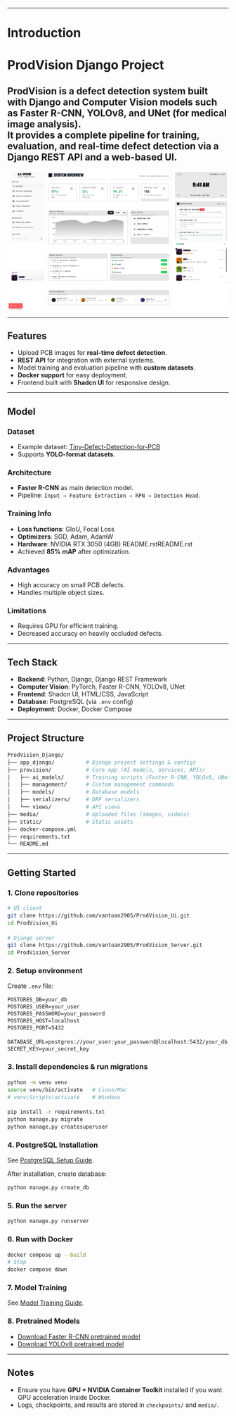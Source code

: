 
---

# Introduction  

# ProdVision Django Project  

**ProdVision** is a **defect detection system** built with **Django** and **Computer Vision models** such as **Faster R-CNN, YOLOv8**, and **UNet (for medical image analysis)**.  
It provides a complete pipeline for **training, evaluation, and real-time defect detection** via a **Django REST API** and a **web-based UI**.  
---
![alt text](main.png)




---

## Features  
- Upload PCB images for **real-time defect detection**.  
- **REST API** for integration with external systems.  
- Model training and evaluation pipeline with **custom datasets**.  
- **Docker support** for easy deployment.  
- Frontend built with **Shadcn UI** for responsive design.  

---

## Model  

### Dataset  
- Example dataset: [Tiny-Defect-Detection-for-PCB](https://github.com/Ixiaohuihuihui/Tiny-Defect-Detection-for-PCB)  
- Supports **YOLO-format datasets**.  

### Architecture  
- **Faster R-CNN** as main detection model.  
- Pipeline: `Input → Feature Extraction → RPN → Detection Head`.  

### Training Info  
- **Loss functions**: GIoU, Focal Loss  
- **Optimizers**: SGD, Adam, AdamW  
- **Hardware**: NVIDIA RTX 3050 (4GB)  README.rstREADME.rst
- Achieved **85% mAP** after optimization.  

### Advantages  
- High accuracy on small PCB defects.  
- Handles multiple object sizes.  

### Limitations  
- Requires GPU for efficient training.  
- Decreased accuracy on heavily occluded defects.  

---

## Tech Stack  
- **Backend**: Python, Django, Django REST Framework  
- **Computer Vision**: PyTorch, Faster R-CNN, YOLOv8, UNet  
- **Frontend**: Shadcn UI, HTML/CSS, JavaScript  
- **Database**: PostgreSQL (via `.env` config)  
- **Deployment**: Docker, Docker Compose  

---

## Project Structure  
```bash
ProdVision_Django/
├── app_django/          # Django project settings & configs
├── provision/           # Core app (AI models, services, APIs)
│   ├── ai_models/       # Training scripts (Faster R-CNN, YOLOv8, UNet)
│   ├── management/      # Custom management commands
│   ├── models/          # Database models
│   ├── serializers/     # DRF serializers
│   └── views/           # API views
├── media/               # Uploaded files (images, videos)
├── static/              # Static assets
├── docker-compose.yml
├── requirements.txt
└── README.md
````

---

## Getting Started

### 1. Clone repositories

```bash
# UI client
git clone https://github.com/vantoan2905/ProdVision_Ui.git
cd ProdVision_Ui

# Django server
git clone https://github.com/vantoan2905/ProdVision_Server.git
cd ProdVision_Server
```

### 2. Setup environment

Create `.env` file:

```env
POSTGRES_DB=your_db
POSTGRES_USER=your_user
POSTGRES_PASSWORD=your_password
POSTGRES_HOST=localhost
POSTGRES_PORT=5432

DATABASE_URL=postgres://your_user:your_password@localhost:5432/your_db
SECRET_KEY=your_secret_key
```

### 3. Install dependencies & run migrations

```bash
python -m venv venv
source venv/bin/activate   # Linux/Mac
# venv\Scripts\activate    # Windows

pip install -r requirements.txt
python manage.py migrate
python manage.py createsuperuser
```

### 4. PostgreSQL Installation

See [PostgreSQL Setup Guide](docs/POSTGRESQL_SETUP.md).

After installation, create database:

```bash
python manage.py create_db
```

### 5. Run the server

```bash
python manage.py runserver
```

### 6. Run with Docker

```bash
docker compose up --build
# Stop
docker compose down
```

### 7. Model Training

See [Model Training Guide](provision/ai_models/README.md).

### 8. Pretrained Models

* [Download Faster R-CNN pretrained model](link_here)
* [Download YOLOv8 pretrained model](link_here)

---

## Notes

* Ensure you have **GPU + NVIDIA Container Toolkit** installed if you want GPU acceleration inside Docker.
* Logs, checkpoints, and results are stored in `checkpoints/` and `media/`.

```
